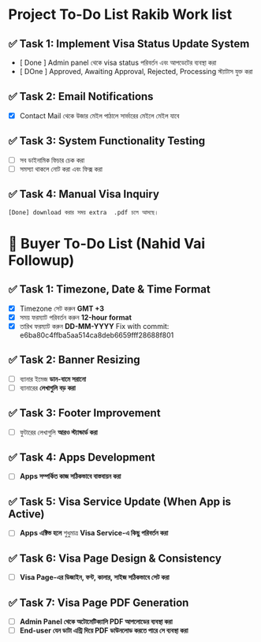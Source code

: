 # Project To-Do List Rakib Work list

## ✅ Task 1: Implement Visa Status Update System

-   [ Done ] Admin panel থেকে visa status পরিবর্তন এবং আপডেটের ব্যবস্থা করা
-   [ DOne ] Approved, Awaiting Approval, Rejected, Processing স্ট্যাটাস যুক্ত করা

## ✅ Task 2: Email Notifications

-   [X] Contact Mail থেকে উজার মেইল পাঠালে সার্ভারের মেইলে মেইল যাবে

## ✅ Task 3: System Functionality Testing

-   [ ] সব ডাইনামিক ফিচার চেক করা
-   [ ] সমস্যা থাকলে নোট করা এবং ফিক্স করা

## ✅ Task 4: Manual Visa Inquiry

    [Done] download করার সময় extra  .pdf চলে আসছে।

# 📝 Buyer To-Do List (Nahid Vai Followup)

## ✅ Task 1: Timezone, Date & Time Format

-   [x] Timezone সেট করুন **GMT +3**
-   [x] সময় ফরম্যাট পরিবর্তন করুন **12-hour format**
-   [x] তারিখ ফরম্যাট করুন **DD-MM-YYYY**
        Fix with commit: e6ba80c4ffba5aa514ca8deb6659fff28688f801

## ✅ Task 2: Banner Resizing

-   [ ] ব্যানার ইমেজ **ডান-বামে সরানো**
-   [ ] ব্যানারের **লেখাগুলি বড় করা**

## ✅ Task 3: Footer Improvement

-   [ ] ফুটারের লেখাগুলি **আরও স্ট্যান্ডার্ড করা**

## ✅ Task 4: Apps Development

-   [ ] **Apps সম্পর্কিত কাজ সঠিকভাবে বাস্তবায়ন করা**

## ✅ Task 5: Visa Service Update (When App is Active)

-   [ ] **Apps এক্টিভ হলে** শুধুমাত্র **Visa Service-এ কিছু পরিবর্তন করা**

## ✅ Task 6: Visa Page Design & Consistency

-   [ ] **Visa Page-এর ডিজাইন, ফন্ট, কালার, সাইজ সঠিকভাবে সেট করা**

## ✅ Task 7: Visa Page PDF Generation

-   [ ] **Admin Panel থেকে অটোমেটিক্যালি PDF আপলোডের ব্যবস্থা করা**
-   [ ] **End-user যেন ডাটা এন্ট্রি দিয়ে PDF ডাউনলোড করতে পারে সে ব্যবস্থা করা**
